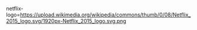 netflix-logo=https://upload.wikimedia.org/wikipedia/commons/thumb/0/08/Netflix_2015_logo.svg/1920px-Netflix_2015_logo.svg.png